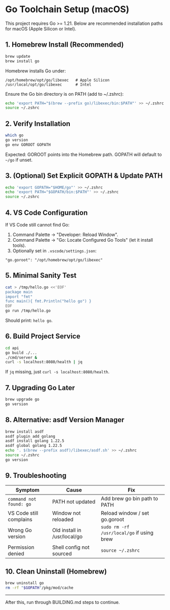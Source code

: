 # Go Toolchain Setup (macOS)

This project requires Go >= 1.21. Below are recommended installation paths for macOS (Apple Silicon or Intel).

## 1. Homebrew Install (Recommended)
```bash
brew update
brew install go
```
Homebrew installs Go under:
```
/opt/homebrew/opt/go/libexec   # Apple Silicon
/usr/local/opt/go/libexec      # Intel
```

Ensure the Go bin directory is on PATH (add to ~/.zshrc):
```bash
echo 'export PATH="$(brew --prefix go)/libexec/bin:$PATH"' >> ~/.zshrc
source ~/.zshrc
```

## 2. Verify Installation
```bash
which go
go version
go env GOROOT GOPATH
```
Expected: GOROOT points into the Homebrew path. GOPATH will default to `~/go` if unset.

## 3. (Optional) Set Explicit GOPATH & Update PATH
```bash
echo 'export GOPATH="$HOME/go"' >> ~/.zshrc
echo 'export PATH="$GOPATH/bin:$PATH"' >> ~/.zshrc
source ~/.zshrc
```

## 4. VS Code Configuration
If VS Code still cannot find Go:
1. Command Palette → "Developer: Reload Window".
2. Command Palette → "Go: Locate Configured Go Tools" (let it install tools).
3. Optionally set in `.vscode/settings.json`:
```jsonc
"go.goroot": "/opt/homebrew/opt/go/libexec"
```

## 5. Minimal Sanity Test
```bash
cat > /tmp/hello.go <<'EOF'
package main
import "fmt"
func main(){ fmt.Println("hello go") }
EOF
go run /tmp/hello.go
```
Should print: `hello go`.

## 6. Build Project Service
```bash
cd api
go build ./...
./cmd/server &
curl -s localhost:8080/health | jq
```

If `jq` missing, just `curl -s localhost:8080/health`.

## 7. Upgrading Go Later
```bash
brew upgrade go
go version
```

## 8. Alternative: asdf Version Manager
```bash
brew install asdf
asdf plugin add golang
asdf install golang 1.22.5
asdf global golang 1.22.5
echo '. $(brew --prefix asdf)/libexec/asdf.sh' >> ~/.zshrc
source ~/.zshrc
go version
```

## 9. Troubleshooting
| Symptom | Cause | Fix |
|---------|-------|-----|
| `command not found: go` | PATH not updated | Add brew go bin path to PATH |
| VS Code still complains | Window not reloaded | Reload window / set go.goroot |
| Wrong Go version | Old install in /usr/local/go | `sudo rm -rf /usr/local/go` if using brew |
| Permission denied | Shell config not sourced | `source ~/.zshrc` |

## 10. Clean Uninstall (Homebrew)
```bash
brew uninstall go
rm -rf "$GOPATH"/pkg/mod/cache
```

---
After this, run through BUILDING.md steps to continue.

